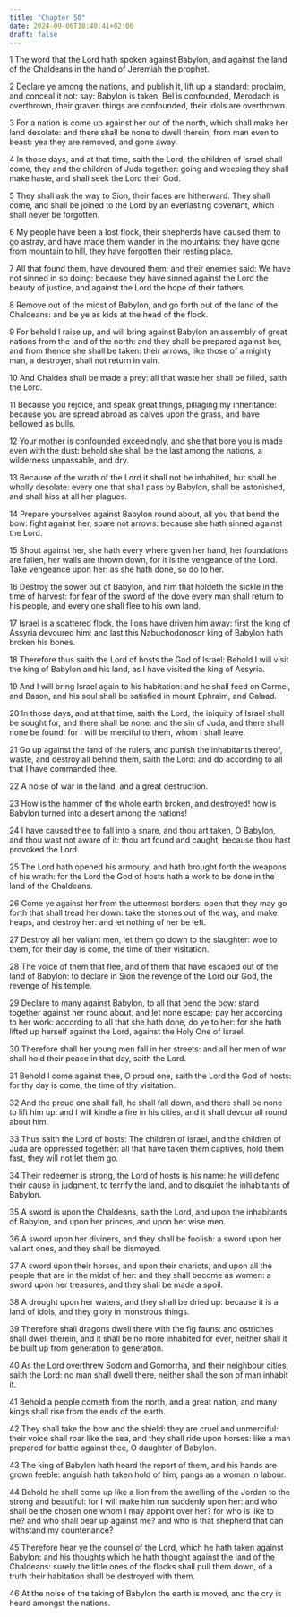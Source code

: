 ```yaml
---
title: "Chapter 50"
date: 2024-09-06T18:40:41+02:00
draft: false
---
```




1 The word that the Lord hath spoken against Babylon, and against the land of the Chaldeans in the hand of Jeremiah the prophet.

2 Declare ye among the nations, and publish it, lift up a standard: proclaim, and conceal it not: say: Babylon is taken, Bel is confounded, Merodach is overthrown, their graven things are confounded, their idols are overthrown.

3 For a nation is come up against her out of the north, which shall make her land desolate: and there shall be none to dwell therein, from man even to beast: yea they are removed, and gone away.

4 In those days, and at that time, saith the Lord, the children of Israel shall come, they and the children of Juda together: going and weeping they shall make haste, and shall seek the Lord their God.

5 They shall ask the way to Sion, their faces are hitherward. They shall come, and shall be joined to the Lord by an everlasting covenant, which shall never be forgotten.

6 My people have been a lost flock, their shepherds have caused them to go astray, and have made them wander in the mountains: they have gone from mountain to hill, they have forgotten their resting place.

7 All that found them, have devoured them: and their enemies said: We have not sinned in so doing: because they have sinned against the Lord the beauty of justice, and against the Lord the hope of their fathers.

8 Remove out of the midst of Babylon, and go forth out of the land of the Chaldeans: and be ye as kids at the head of the flock.

9 For behold I raise up, and will bring against Babylon an assembly of great nations from the land of the north: and they shall be prepared against her, and from thence she shall be taken: their arrows, like those of a mighty man, a destroyer, shall not return in vain.

10 And Chaldea shall be made a prey: all that waste her shall be filled, saith the Lord.

11 Because you rejoice, and speak great things, pillaging my inheritance: because you are spread abroad as calves upon the grass, and have bellowed as bulls.

12 Your mother is confounded exceedingly, and she that bore you is made even with the dust: behold she shall be the last among the nations, a wilderness unpassable, and dry.

13 Because of the wrath of the Lord it shall not be inhabited, but shall be wholly desolate: every one that shall pass by Babylon, shall be astonished, and shall hiss at all her plagues.

14 Prepare yourselves against Babylon round about, all you that bend the bow: fight against her, spare not arrows: because she hath sinned against the Lord.

15 Shout against her, she hath every where given her hand, her foundations are fallen, her walls are thrown down, for it is the vengeance of the Lord. Take vengeance upon her: as she hath done, so do to her.

16 Destroy the sower out of Babylon, and him that holdeth the sickle in the time of harvest: for fear of the sword of the dove every man shall return to his people, and every one shall flee to his own land.

17 Israel is a scattered flock, the lions have driven him away: first the king of Assyria devoured him: and last this Nabuchodonosor king of Babylon hath broken his bones.

18 Therefore thus saith the Lord of hosts the God of Israel: Behold I will visit the king of Babylon and his land, as I have visited the king of Assyria.

19 And I will bring Israel again to his habitation: and he shall feed on Carmel, and Bason, and his soul shall be satisfied in mount Ephraim, and Galaad.

20 In those days, and at that time, saith the Lord, the iniquity of Israel shall be sought for, and there shall be none: and the sin of Juda, and there shall none be found: for I will be merciful to them, whom I shall leave.

21 Go up against the land of the rulers, and punish the inhabitants thereof, waste, and destroy all behind them, saith the Lord: and do according to all that I have commanded thee.

22 A noise of war in the land, and a great destruction.

23 How is the hammer of the whole earth broken, and destroyed! how is Babylon turned into a desert among the nations!

24 I have caused thee to fall into a snare, and thou art taken, O Babylon, and thou wast not aware of it: thou art found and caught, because thou hast provoked the Lord.

25 The Lord hath opened his armoury, and hath brought forth the weapons of his wrath: for the Lord the God of hosts hath a work to be done in the land of the Chaldeans.

26 Come ye against her from the uttermost borders: open that they may go forth that shall tread her down: take the stones out of the way, and make heaps, and destroy her: and let nothing of her be left.

27 Destroy all her valiant men, let them go down to the slaughter: woe to them, for their day is come, the time of their visitation.

28 The voice of them that flee, and of them that have escaped out of the land of Babylon: to declare in Sion the revenge of the Lord our God, the revenge of his temple.

29 Declare to many against Babylon, to all that bend the bow: stand together against her round about, and let none escape; pay her according to her work: according to all that she hath done, do ye to her: for she hath lifted up herself against the Lord, against the Holy One of Israel.

30 Therefore shall her young men fall in her streets: and all her men of war shall hold their peace in that day, saith the Lord.

31 Behold I come against thee, O proud one, saith the Lord the God of hosts: for thy day is come, the time of thy visitation.

32 And the proud one shall fall, he shall fall down, and there shall be none to lift him up: and I will kindle a fire in his cities, and it shall devour all round about him.

33 Thus saith the Lord of hosts: The children of Israel, and the children of Juda are oppressed together: all that have taken them captives, hold them fast, they will not let them go.

34 Their redeemer is strong, the Lord of hosts is his name: he will defend their cause in judgment, to terrify the land, and to disquiet the inhabitants of Babylon.

35 A sword is upon the Chaldeans, saith the Lord, and upon the inhabitants of Babylon, and upon her princes, and upon her wise men.

36 A sword upon her diviners, and they shall be foolish: a sword upon her valiant ones, and they shall be dismayed.

37 A sword upon their horses, and upon their chariots, and upon all the people that are in the midst of her: and they shall become as women: a sword upon her treasures, and they shall be made a spoil.

38 A drought upon her waters, and they shall be dried up: because it is a land of idols, and they glory in monstrous things.

39 Therefore shall dragons dwell there with the fig fauns: and ostriches shall dwell therein, and it shall be no more inhabited for ever, neither shall it be built up from generation to generation.

40 As the Lord overthrew Sodom and Gomorrha, and their neighbour cities, saith the Lord: no man shall dwell there, neither shall the son of man inhabit it.

41 Behold a people cometh from the north, and a great nation, and many kings shall rise from the ends of the earth.

42 They shall take the bow and the shield: they are cruel and unmerciful: their voice shall roar like the sea, and they shall ride upon horses: like a man prepared for battle against thee, O daughter of Babylon.

43 The king of Babylon hath heard the report of them, and his hands are grown feeble: anguish hath taken hold of him, pangs as a woman in labour.

44 Behold he shall come up like a lion from the swelling of the Jordan to the strong and beautiful: for I will make him run suddenly upon her: and who shall be the chosen one whom I may appoint over her? for who is like to me? and who shall bear up against me? and who is that shepherd that can withstand my countenance?

45 Therefore hear ye the counsel of the Lord, which he hath taken against Babylon: and his thoughts which he hath thought against the land of the Chaldeans: surely the little ones of the flocks shall pull them down, of a truth their habitation shall be destroyed with them.

46 At the noise of the taking of Babylon the earth is moved, and the cry is heard amongst the nations.

